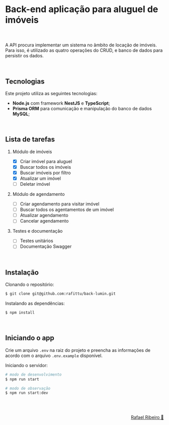 # Back-end aplicação para aluguel de imóveis

###

<br>

A API procura implementar um sistema no âmbito de locação de imóveis. Para isso, é utilizado as quatro operações do CRUD, e banco de dados para persistir os dados.

<br>

## Tecnologias

Este projeto utiliza as seguintes tecnologias:

- **Node.js** com framework **NestJS** e **TypeScript**;
- **Prisma ORM** para comunicação e manipulação do banco de dados **MySQL**;

<br>

## Lista de tarefas

1. Módulo de imóveis

   - [x] Criar imóvel para aluguel
   - [x] Buscar todos os imóveis
   - [x] Buscar imóveis por filtro
   - [x] Atualizar um imóvel
   - [ ] Deletar imóvel

2. Módulo de agendamento

   - [ ] Criar agendamento para visitar imóvel
   - [ ] Buscar todos os agentamentos de um imóvel
   - [ ] Atualizar agendamento
   - [ ] Cancelar agendamento

3. Testes e documentação

   - [ ] Testes unitários
   - [ ] Documentação Swagger

<br>

## Instalação

Clonando o repositório:

```bash
$ git clone git@github.com:rafittu/back-lumin.git
```

Instalando as dependências:

```bash
$ npm install
```

<br>

## Iniciando o app

Crie um arquivo `.env` na raiz do projeto e preencha as informações de acordo com o arquivo `.env.example` disponível.

Iniciando o servidor:

```bash
# modo de desenvolvimento
$ npm run start

# modo de observação
$ npm run start:dev
```

<br>

##

<p align="right">
  <a href="https://www.linkedin.com/in/rafittu/">Rafael Ribeiro 🚀</a>
</p>

